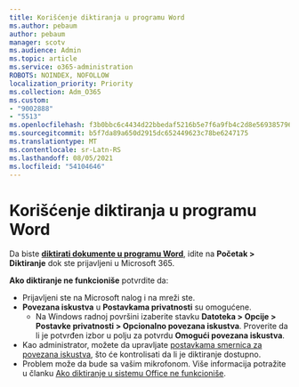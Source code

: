 ```yaml
---
title: Korišćenje diktiranja u programu Word
ms.author: pebaum
author: pebaum
manager: scotv
ms.audience: Admin
ms.topic: article
ms.service: o365-administration
ROBOTS: NOINDEX, NOFOLLOW
localization_priority: Priority
ms.collection: Adm_O365
ms.custom:
- "9002888"
- "5513"
ms.openlocfilehash: f3b0bbc6c4434d22bbedaf5216b5e7f6a9fb4c2d8e569385796e0da6732fe21a
ms.sourcegitcommit: b5f7da89a650d2915dc652449623c78be6247175
ms.translationtype: MT
ms.contentlocale: sr-Latn-RS
ms.lasthandoff: 08/05/2021
ms.locfileid: "54104646"
---
```

# <a name="use-dictation-in-word"></a>Korišćenje diktiranja u programu Word

Da biste **[diktirati dokumente u programu Word](https://support.office.com/article/dictate-your-documents-in-word-3876e05f-3fcc-418f-b8ab-db7ce0d11d3c)**, idite na **Početak > Diktiranje** dok ste prijavljeni u Microsoft 365.

**Ako diktiranje ne funkcioniše** potvrdite da:

- Prijavljeni ste na Microsoft nalog i na mreži ste.
- **Povezana iskustva** u **Postavkama privatnosti** su omogućene. 
    - Na Windows radnoj površini izaberite stavku **Datoteka > Opcije > Postavke privatnosti > Opcionalno povezana iskustva**. Proverite da li je potvrđen izbor u polju za potvrdu **Omogući povezana iskustva**.
- Kao administrator, možete da upravljate [postavkama smernica za povezana iskustva](https://docs.microsoft.com/deployoffice/privacy/manage-privacy-controls#policy-settings-for-connected-experiences), što će kontrolisati da li je diktiranje dostupno.
- Problem može da bude sa vašim mikrofonom. Više informacija potražite u članku [Ako diktiranje u sistemu Office ne funkcioniše](https://support.office.com/article/If-dictation-in-Office-isn-t-working-3a740b4a-19d5-461c-b59a-d82172707fd4#OfficeVersion=Web).

